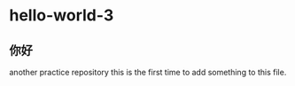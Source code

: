 # hello-world-3 
你好
---------
another practice repository 
this is the first time to add something to this file.
